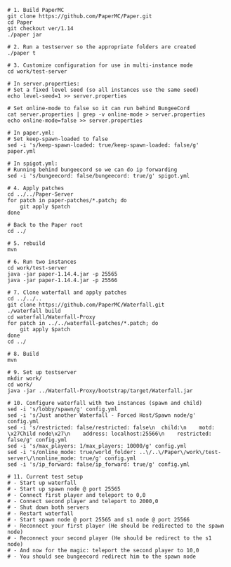     # 1. Build PaperMC
    git clone https://github.com/PaperMC/Paper.git
    cd Paper
	git checkout ver/1.14
    ./paper jar
    
	# 2. Run a testserver so the appropriate folders are created
	./paper t
	
	# 3. Customize configuration for use in multi-instance mode
	cd work/test-server
	
	# In server.properties:
	# Set a fixed level seed (so all instances use the same seed)
	echo level-seed=1 >> server.properties
	
	# Set online-mode to false so it can run behind BungeeCord
	cat server.properties | grep -v online-mode > server.properties
	echo online-mode=false >> server.properties
	
	# In paper.yml:
	# Set keep-spawn-loaded to false 
	sed -i 's/keep-spawn-loaded: true/keep-spawn-loaded: false/g' paper.yml
	
	# In spigot.yml:
	# Running behind bungeecord so we can do ip forwarding
	sed -i 's/bungeecord: false/bungeecord: true/g' spigot.yml
	
	# 4. Apply patches
	cd ../../Paper-Server
	for patch in paper-patches/*.patch; do
		git apply $patch
	done

	# Back to the Paper root
    cd ../
	
	# 5. rebuild
	mvn
	
	# 6. Run two instances
	cd work/test-server
	java -jar paper-1.14.4.jar -p 25565
	java -jar paper-1.14.4.jar -p 25566
	
	# 7. Clone waterfall and apply patches
    cd ../../..
	git clone https://github.com/PaperMC/Waterfall.git
	./waterfall build
	cd waterfall/Waterfall-Proxy
	for patch in ../../waterfall-patches/*.patch; do
		git apply $patch
	done
	cd ../
		
	# 8. Build
	mvn
		
	# 9. Set up testserver
	mkdir work/
	cd work/
	java -jar ../Waterfall-Proxy/bootstrap/target/Waterfall.jar
	
	# 10. Configure waterfall with two instances (spawn and child)
	sed -i 's/lobby/spawn/g' config.yml
	sed -i 's/Just another Waterfall - Forced Host/Spawn node/g' config.yml
	sed -i 's/restricted: false/restricted: false\n  child:\n    motd: \x27Child node\x27\n    address: localhost:25566\n    restricted: false/g' config.yml
	sed -i 's/max_players: 1/max_players: 10000/g' config.yml
	sed -i 's/online_mode: true/world_folder: ..\/..\/Paper\/work\/test-server\/\nonline_mode: true/g' config.yml
	sed -i 's/ip_forward: false/ip_forward: true/g' config.yml
	
	# 11. Current test setup
	# - Start up waterfall
	# - Start up spawn node @ port 25565
	# - Connect first player and teleport to 0,0
	# - Connect second player and teleport to 2000,0
	# - Shut down both servers
	# - Restart waterfall
	# - Start spawn node @ port 25565 and s1 node @ port 25566
	# - Reconnect your first player (He should be redirected to the spawn node)
	# - Reconnect your second player (He should be redirect to the s1 node)
	# - And now for the magic: teleport the second player to 10,0
	# - You should see bungeecord redirect him to the spawn node